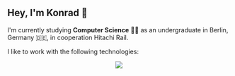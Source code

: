 ## Hey, I'm Konrad 👋

I'm currently studying **Computer Science** 👨‍💻 as an undergraduate in Berlin, Germany 🇩🇪, in cooperation Hitachi Rail.

I like to work with the following technologies:

<p align="center">
  <a href="https://skillicons.dev">
    <img src="https://skillicons.dev/icons?i=ts,js,svelte,tailwind,nodejs,figma,notion&theme=light" />
  </a>
</p>
